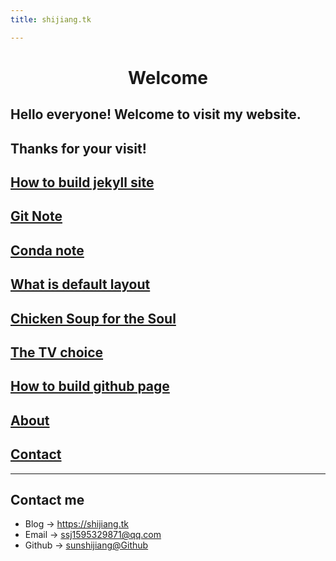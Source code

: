 ```yaml
---
title: shijiang.tk

---
```


# <center> Welcome 
## Hello everyone! Welcome to visit my website. 
## Thanks for your visit!

## [How to build jekyll site](/post/2022-07-28-how-to-build-jekyll.md)
  
## [Git Note](/post/2022-08-04-gitnote.md)

## [Conda note](/post/2022-07-29-conda-note.md)
  
## [What is default layout](/post/2022-08-01-what-is-cayman-default.md)
  
## [Chicken Soup for the Soul](/post/2022-08-01-chicken-soup-for-the-soul.md)

## [The TV choice](/post/2022-08-01-tv-choice.md)

## [How to build github page](/post/2022-08-02-how-to-build-github-page.md)
  
## [About](/about.md)

## [Contact](/contact.md)
---

## Contact me

* Blog -> <https://shijiang.tk>
* Email -> <ssj1595329871@qq.com>
* Github -> [sunshijiang@Github](https://github.com/sunshijiang)

